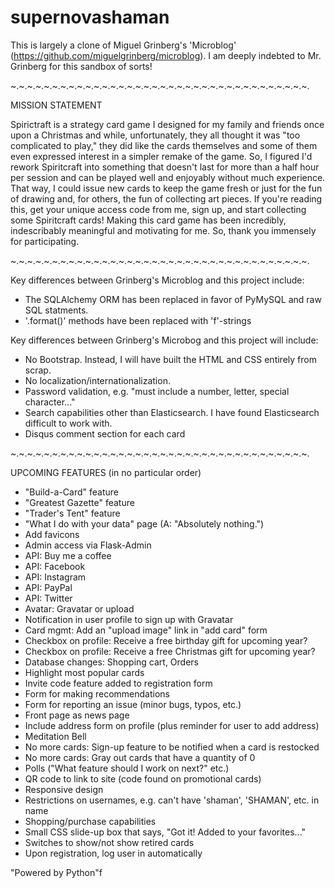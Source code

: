 # supernovashaman
This is largely a clone of Miguel Grinberg's 'Microblog' (https://github.com/miguelgrinberg/microblog).
I am deeply indebted to Mr. Grinberg for this sandbox of sorts!

~.~.~.~.~.~.~.~.~.~.~.~.~.~.~.~.~.~.~.~.~.~.~.~.~.~.~.~.~.~.~.~.~.~.~.~.

MISSION STATEMENT

Spirictraft is a strategy card game I designed for my family and friends once upon a Christmas and while, unfortunately, they all thought it was "too complicated to play,"  they did like the cards themselves and some of them even expressed interest in a simpler remake of the game. So, I figured I'd rework Spiritcraft into something that doesn't last for more than a half hour per session and can be played well and enjoyably without much experience. That way, I could issue new cards to keep the game fresh or just for the fun of drawing and, for others, the fun of collecting art pieces. If you're reading this, get your unique access code from me, sign up, and start collecting some Spiritcraft cards! Making this card game has been incredibly, indescribably meaningful and motivating for me. So, thank you immensely for participating.

~.~.~.~.~.~.~.~.~.~.~.~.~.~.~.~.~.~.~.~.~.~.~.~.~.~.~.~.~.~.~.~.~.~.~.~.

Key differences between Grinberg's Microblog and this project include:

- The SQLAlchemy ORM has been replaced in favor of PyMySQL and raw SQL statments.
- '.format()' methods have been replaced with 'f'-strings

Key differences between Grinberg's Microbog and this project will include:

- No Bootstrap. Instead, I will have built the HTML and CSS entirely from scrap.
- No localization/internationalization.
- Password validation, e.g. "must include a number, letter, special character..."
- Search capabilities other than Elasticsearch. I have found Elasticsearch difficult to work with.
- Disqus comment section for each card

~.~.~.~.~.~.~.~.~.~.~.~.~.~.~.~.~.~.~.~.~.~.~.~.~.~.~.~.~.~.~.~.~.~.~.~.

UPCOMING FEATURES (in no particular order)

- "Build-a-Card" feature
- "Greatest Gazette" feature
- "Trader's Tent" feature
- "What I do with your data" page (A: "Absolutely nothing.")
- Add favicons
- Admin access via Flask-Admin
- API: Buy me a coffee
- API: Facebook
- API: Instagram
- API: PayPal
- API: Twitter
- Avatar: Gravatar or upload
- Notification in user profile to sign up with Gravatar
- Card mgmt: Add an "upload image" link in "add card" form
- Checkbox on profile: Receive a free birthday gift for upcoming year?
- Checkbox on profile: Receive a free Christmas gift for upcoming year?
- Database changes: Shopping cart, Orders
- Highlight most popular cards
- Invite code feature added to registration form
- Form for making recommendations
- Form for reporting an issue (minor bugs, typos, etc.)
- Front page as news page
- Include address form on profile (plus reminder for user to add address)
- Meditation Bell
- No more cards: Sign-up feature to be notified when a card is restocked
- No more cards: Gray out cards that have a quantity of 0
- Polls ("What feature should I work on next?" etc.)
- QR code to link to site (code found on promotional cards)
- Responsive design
- Restrictions on usernames, e.g. can't have 'shaman', 'SHAMAN', etc. in name
- Shopping/purchase capabilities
- Small CSS slide-up box that says, "Got it! Added to your favorites..."
- Switches to show/not show retired cards
- Upon registration, log user in automatically

"Powered by Python"f